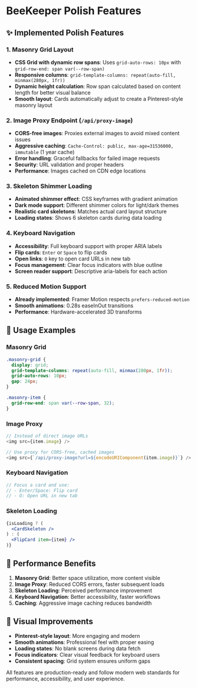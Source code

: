 # BeeKeeper Polish Features

## ✨ Implemented Polish Features

### 1. **Masonry Grid Layout**
- **CSS Grid with dynamic row spans**: Uses `grid-auto-rows: 10px` with `grid-row-end: span var(--row-span)`
- **Responsive columns**: `grid-template-columns: repeat(auto-fill, minmax(280px, 1fr))`
- **Dynamic height calculation**: Row span calculated based on content length for better visual balance
- **Smooth layout**: Cards automatically adjust to create a Pinterest-style masonry layout

### 2. **Image Proxy Endpoint** (`/api/proxy-image`)
- **CORS-free images**: Proxies external images to avoid mixed content issues
- **Aggressive caching**: `Cache-Control: public, max-age=31536000, immutable` (1 year cache)
- **Error handling**: Graceful fallbacks for failed image requests
- **Security**: URL validation and proper headers
- **Performance**: Images cached on CDN edge locations

### 3. **Skeleton Shimmer Loading**
- **Animated shimmer effect**: CSS keyframes with gradient animation
- **Dark mode support**: Different shimmer colors for light/dark themes
- **Realistic card skeletons**: Matches actual card layout structure
- **Loading states**: Shows 6 skeleton cards during data loading

### 4. **Keyboard Navigation**
- **Accessibility**: Full keyboard support with proper ARIA labels
- **Flip cards**: `Enter` or `Space` to flip cards
- **Open links**: `O` key to open card URLs in new tab
- **Focus management**: Clear focus indicators with blue outline
- **Screen reader support**: Descriptive aria-labels for each action

### 5. **Reduced Motion Support**
- **Already implemented**: Framer Motion respects `prefers-reduced-motion`
- **Smooth animations**: 0.28s easeInOut transitions
- **Performance**: Hardware-accelerated 3D transforms

## 🎯 Usage Examples

### Masonry Grid
```css
.masonry-grid {
  display: grid;
  grid-template-columns: repeat(auto-fill, minmax(280px, 1fr));
  grid-auto-rows: 10px;
  gap: 24px;
}

.masonry-item {
  grid-row-end: span var(--row-span, 32);
}
```

### Image Proxy
```javascript
// Instead of direct image URLs
<img src={item.image} />

// Use proxy for CORS-free, cached images
<img src={`/api/proxy-image?url=${encodeURIComponent(item.image)}`} />
```

### Keyboard Navigation
```javascript
// Focus a card and use:
// - Enter/Space: Flip card
// - O: Open URL in new tab
```

### Skeleton Loading
```jsx
{isLoading ? (
  <CardSkeleton />
) : (
  <FlipCard item={item} />
)}
```

## 🚀 Performance Benefits

1. **Masonry Grid**: Better space utilization, more content visible
2. **Image Proxy**: Reduced CORS errors, faster subsequent loads
3. **Skeleton Loading**: Perceived performance improvement
4. **Keyboard Navigation**: Better accessibility, faster workflows
5. **Caching**: Aggressive image caching reduces bandwidth

## 🎨 Visual Improvements

- **Pinterest-style layout**: More engaging and modern
- **Smooth animations**: Professional feel with proper easing
- **Loading states**: No blank screens during data fetch
- **Focus indicators**: Clear visual feedback for keyboard users
- **Consistent spacing**: Grid system ensures uniform gaps

All features are production-ready and follow modern web standards for performance, accessibility, and user experience.
